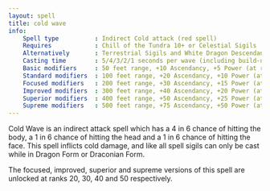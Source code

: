 ```yaml
---
layout: spell
title: cold wave
info:
    Spell type          : Indirect Cold attack (red spell)
    Requires            : Chill of the Tundra 10+ or Celestial Sigils
    Alternatively       : Terrestrial Sigils and White Dragon Descendant
    Casting time        : 5/4/3/2/1 seconds per wave (including build-up)
    Basic modifiers     : 50 feet range, +10 Ascendancy, +5 Power (at rank 0)
    Standard modifiers  : 100 feet range, +20 Ascendancy, +10 Power (at rank 10)
    Focused modifiers   : 200 feet range, +30 Ascendancy, +15 Power (at rank 20)
    Improved modifiers  : 300 feet range, +40 Ascendancy, +20 Power (at rank 30)
    Superior modifiers  : 400 feet range, +50 Ascendancy, +25 Power (at rank 40)
    Supreme modifiers   : 500 feet range, +75 Ascendancy, +50 Power (at rank 50)
---
```


Cold Wave is an indirect attack spell which has a 4 in 6 chance of hitting the
body, a 1 in 6 chance of hitting the head and a 1 in 6 chance of hitting the
face.  This spell inflicts cold damage, and like all spell sigils can only be
cast while in Dragon Form or Draconian Form.

The focused, improved, superior and supreme versions of this spell are unlocked
at ranks 20, 30, 40 and 50 respectively.
